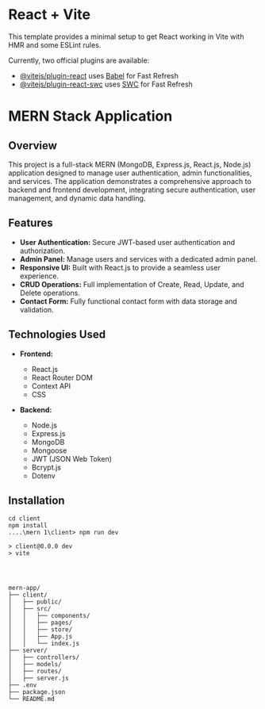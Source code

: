 # React + Vite

This template provides a minimal setup to get React working in Vite with HMR and some ESLint rules.

Currently, two official plugins are available:

- [@vitejs/plugin-react](https://github.com/vitejs/vite-plugin-react/blob/main/packages/plugin-react/README.md) uses [Babel](https://babeljs.io/) for Fast Refresh
- [@vitejs/plugin-react-swc](https://github.com/vitejs/vite-plugin-react-swc) uses [SWC](https://swc.rs/) for Fast Refresh


# MERN Stack Application

## Overview

This project is a full-stack MERN (MongoDB, Express.js, React.js, Node.js) application designed to manage user authentication, admin functionalities, and services. The application demonstrates a comprehensive approach to backend and frontend development, integrating secure authentication, user management, and dynamic data handling.

## Features

- **User Authentication:** Secure JWT-based user authentication and authorization.
- **Admin Panel:** Manage users and services with a dedicated admin panel.
- **Responsive UI:** Built with React.js to provide a seamless user experience.
- **CRUD Operations:** Full implementation of Create, Read, Update, and Delete operations.
- **Contact Form:** Fully functional contact form with data storage and validation.

## Technologies Used

- **Frontend:**
  - React.js
  - React Router DOM
  - Context API
  - CSS

- **Backend:**
  - Node.js
  - Express.js
  - MongoDB
  - Mongoose
  - JWT (JSON Web Token)
  - Bcrypt.js
  - Dotenv

## Installation

   ```terminal
cd client
 npm install
  ....\mern 1\client> npm run dev

> client@0.0.0 dev
> vite



   
mern-app/
├── client/
│   ├── public/
│   ├── src/
│   │   ├── components/
│   │   ├── pages/
│   │   ├── store/
│   │   ├── App.js
│   │   └── index.js
├── server/
│   ├── controllers/
│   ├── models/
│   ├── routes/
│   ├── server.js
├── .env
├── package.json
└── README.md

